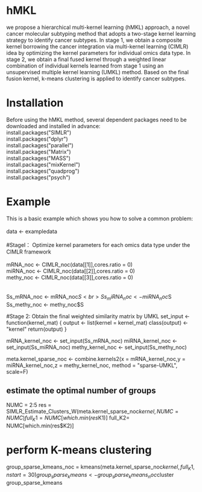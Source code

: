 # hMKL
we propose a hierarchical multi-kernel learning (hMKL) approach, a novel cancer molecular subtyping method that adopts a two-stage kernel learning strategy to identify cancer subtypes. In stage 1, we obtain a composite kernel borrowing the cancer integration via multi-kernel learning (CIMLR) idea by optimizing the kernel parameters for individual omics data type. In stage 2, we obtain a final fused kernel through a weighted linear combination of individual kernels learned from stage 1 using an unsupervised multiple kernel learning (UMKL) method. Based on the final fusion kernel, k-means clustering is applied to identify cancer subtypes.

# Installation
Before using the hMKL method, several dependent packages need to be downloaded and installed in advance:<br>
install.packages("SIMLR")<br>
install.packages("dplyr")<br>
install.packages("parallel")<br>
install.packages("Matrix")<br>
install.packages("MASS")<br>
install.packages("mixKernel")<br>
install.packages("quadprog")<br>
install.packages("psych")<br>

# Example
This is a basic example which shows you how to solve a common problem:<br>
<br>
data <- exampledata<br>
<br>
#StageⅠ： Optimize kernel parameters for each omics data type under the CIMLR framework<br>
<br>
mRNA_noc <- CIMLR_noc(data[[1]],cores.ratio = 0)<br>
miRNA_noc <- CIMLR_noc(data[[2]],cores.ratio = 0) <br>
methy_noc <- CIMLR_noc(data[[3]],cores.ratio = 0)<br>
<br>
<br>
Ss_mRNA_noc <- mRNA_noc$S<br>
Ss_miRNA_noc <- miRNA_noc$S<br>
Ss_methy_noc <- methy_noc$S<br>

#Stage 2: Obtain the final weighted similarity matrix by UMKL
set_input <- function(kernel_mat)
{
  output <- list(kernel = kernel_mat)
  class(output) <- "kernel"
  return(output)
}



mRNA_kernel_noc <- set_input(Ss_mRNA_noc)
miRNA_kernel_noc <- set_input(Ss_miRNA_noc)
methy_kernel_noc <- set_input(Ss_methy_noc)

meta.kernel_sparse_noc <- combine.kernels2(x = mRNA_kernel_noc,y = miRNA_kernel_noc,z = methy_kernel_noc,
                                           method = "sparse-UMKL", scale=F)

## estimate the optimal number of groups
NUMC = 2:5
res = SIMLR_Estimate_Clusters_W(meta.kernel_sparse_noc$kernel, NUMC = NUMC)
full_K1= NUMC[which.min(res$K1)]
full_K2= NUMC[which.min(res$K2)]

# perform K-means clustering
group_sparse_kmeans_noc = kmeans(meta.kernel_sparse_noc$kernel,full_K1,nstart = 30) 
group_sparse_kmeans <- group_sparse_kmeans_noc$cluster
group_sparse_kmeans
